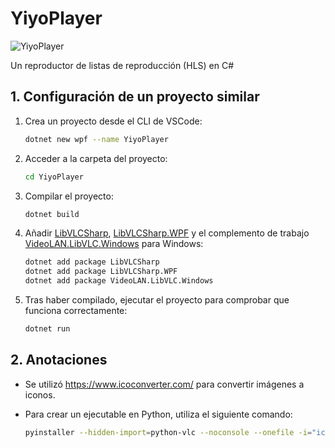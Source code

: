 # YiyoPlayer

![YiyoPlayer](https://img.shields.io/badge/version-v1.0.0-blue.svg)

Un reproductor de listas de reproducción (HLS) en C#

## 1. Configuración de un proyecto similar
1. Crea un proyecto desde el CLI de VSCode:
    ```bash
    dotnet new wpf --name YiyoPlayer 
    ```
2. Acceder a la carpeta del proyecto:
    ```bash
    cd YiyoPlayer
    ```
3. Compilar el proyecto:
    ```bash
    dotnet build
    ```
4. Añadir [LibVLCSharp](https://www.nuget.org/packages/LibVLCSharp), [LibVLCSharp.WPF](https://www.nuget.org/packages/LibVLCSharp.WPF) y el complemento de trabajo [VideoLAN.LibVLC.Windows](https://www.nuget.org/packages/VideoLAN.LibVLC.Windows) para Windows:
    ```bash
    dotnet add package LibVLCSharp
    dotnet add package LibVLCSharp.WPF
    dotnet add package VideoLAN.LibVLC.Windows
    ```
5. Tras haber compilado, ejecutar el proyecto para comprobar que funciona correctamente:
    ```bash
    dotnet run
    ```

## 2. Anotaciones

- Se utilizó https://www.icoconverter.com/ para convertir imágenes a iconos.

- Para crear un ejecutable en Python, utiliza el siguiente comando:
    ```bash
    pyinstaller --hidden-import=python-vlc --noconsole --onefile -i="icon.ico" --name "YiyoPlayer" application.py
    ```
